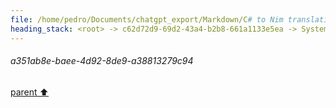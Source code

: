 ```yaml
---
file: /home/pedro/Documents/chatgpt_export/Markdown/C# to Nim translation.md
heading_stack: <root> -> c62d72d9-69d2-43a4-b2b8-661a1133e5ea -> System -> 5a0b0a56-d40a-4cbd-b9cd-723b26f630d1 -> System -> aaa29c1a-79ad-4c94-b557-f135da09a3d7 -> User -> d005864f-c7a0-487f-9627-1ff49abcab93 -> Assistant -> aaa2f9df-dd43-4caf-a6bc-ca77cac9e1c5 -> User -> a12fb9a7-62bb-46e0-a9a8-7fc51c7009da -> Assistant -> 69aab37f-d4ee-41f7-a789-7eca71c005cf -> Tool -> bcf1cfdc-39cd-4551-9d06-ede27de04b48 -> Assistant -> aaa2edf5-0b42-49f8-a5c0-a97c5bee9d91 -> User -> a351ab8e-baee-4d92-8de9-a38813279c94
---
```

###### a351ab8e-baee-4d92-8de9-a38813279c94
[parent ⬆️](#aaa2edf5-0b42-49f8-a5c0-a97c5bee9d91)
